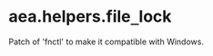 <a id="aea.helpers.file_lock"></a>

# aea.helpers.file`_`lock

Patch of 'fnctl' to make it compatible with Windows.

